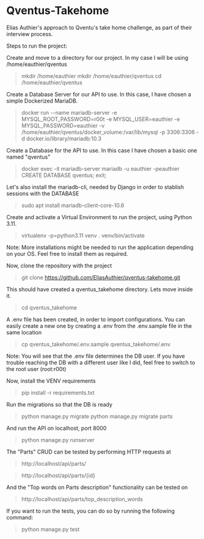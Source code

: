 # Qventus-Takehome
Elías Authier's approach to Qventu's take home challenge, as part of their interview process.

Steps to run the project:

Create and move to a directory for our project. In my case I will be using /home/eauthier/qventus

> mkdir /home/eauthier
> mkdir /home/eauthier/qventus
> cd /home/eauthier/qventus


Create a Database Server for our API to use. In this case, I have chosen a 
simple Dockerized MariaDB.

> docker run --name mariadb-server -e MYSQL_ROOT_PASSWORD=r00t -e MYSQL_USER=eauthier -e MYSQL_PASSWORD=eauthier -v /home/eauthier/qventus/docker_volume:/var/lib/mysql -p 3306:3306 -d docker.io/library/mariadb:10.3

Create a Database for the API to use. In this case I have chosen a basic one named "qventus"

> docker exec -it mariadb-server mariadb -u eauthier -peauthier
> CREATE DATABASE qventus;
> exit;

Let's also install the mariadb-cli, needed by Django in order to stablish sessions with the DATABASE

> sudo apt install mariadb-client-core-10.6

Create and activate a Virtual Environment to run the project, using Python 3.11.

>  virtualenv -p=python3.11 venv
> . venv/bin/activate

Note: More installations might be needed to run the application depending on your OS. Feel free to install them as required.

Now, clone the repository with the project

> git clone https://github.com/EliasAuthier/qventus-takehome.git

This should have created a qventus_takehome directory. Lets move inside it.

> cd qventus_takehome

A .env file has been created, in order to import configurations. You can easily create a new one by creating a .env from the .env.sample file in the same location

> cp qventus_takehome/.env.sample qventus_takehome/.env

Note: You will see that the .env file determines the DB user. If you have trouble reaching the DB with a different user like I did, feel free
to switch to the root user (root:r00t)

Now, install the VENV requirements

> pip install -r requirements.txt

Run the migrations so that the DB is ready

> python manage.py migrate
> python manage.py migrate parts

And run the API on localhost, port 8000

> python manage.py runserver

The "Parts" CRUD can be tested by performing HTTP requests at 

> http://localhost/api/parts/

> http://localhost/api/parts/{id}

And the "Top words on Parts description" functionality can be tested on 
> http://localhost/api/parts/top_description_words

If you want to run the tests, you can do so by running the following command:
> python manage.py test